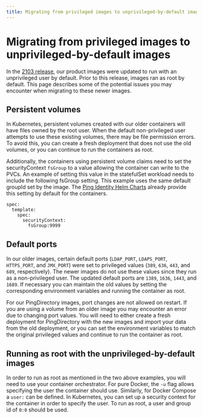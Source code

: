 ```yaml
---
title: Migrating from privileged images to unprivileged-by-default images
---
```

# Migrating from privileged images to unprivileged-by-default images
In the [2103 release](https://devops.pingidentity.com/release-notes/relnotes-2103/), our product images were updated to run with an unprivileged user by default. Prior to this release, images ran as root by default. This page describes some of the potential issues you may encounter when migrating to these newer images.

## Persistent volumes
In Kubernetes, persistent volumes created with our older containers will have files owned by the root user. When the default non-privileged user attempts to use these existing volumes, there may be file permission errors. To avoid this, you can create a fresh deployment that does not use the old volumes, or you can continue to run the containers as root.

Additionally, the containers using persistent volume claims need to set the securityContext `fsGroup` to a value allowing the container can write to the PVCs.  An example of setting this value in the statefulSet workload needs to include the following fsGroup setting.  This example uses the same default groupId set by the image.  The [Ping Identity Helm Charts](https://helm.pingidentity.com) already provide this setting by default for the containers.

```
spec:
  template:
    spec:
      securityContext:
        fsGroup:9999
```

## Default ports
In our older images, certain default ports (`LDAP_PORT`, `LDAPS_PORT`, `HTTPS_PORT`, and `JMX_PORT`) were set to privileged values (`389`, `636`, `443`, and `689`, respectively). The newer images do not use these values since they run as a non-privileged user. The updated default ports are `1389`, `1636`, `1443`, and `1689`. If necessary you can maintain the old values by setting the corresponding environment variables and running the container as root.

For our PingDirectory images, port changes are not allowed on restart. If you are using a volume from an older image you may encounter an error due to changing port values. You will need to either create a fresh deployment for PingDirectory with the new images and import your data from the old deployment, or you can set the environment variables to match the original privileged values and continue to run the container as root.

## Running as root with the unprivileged-by-default images
In order to run as root as mentioned in the two above examples, you will need to use your container orchestrator. For pure Docker, the `-u` flag allows specifying the user the container should use. Similarly, for Docker Compose a `user:` can be defined. In Kubernetes, you can set up a security context for the container in order to specify the user. To run as root, a user and group id of `0:0` should be used.
